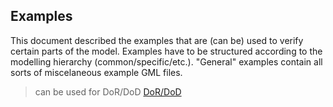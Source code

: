
## Examples
This document described the examples that are (can be) used to verify certain parts of the model.
Examples have to be structured according to the modelling hierarchy (common/specific/etc.).
"General" examples contain all sorts of miscelaneous example GML files.
> can be used for DoR/DoD [DoR/DoD](../DoR-DoD.md)

